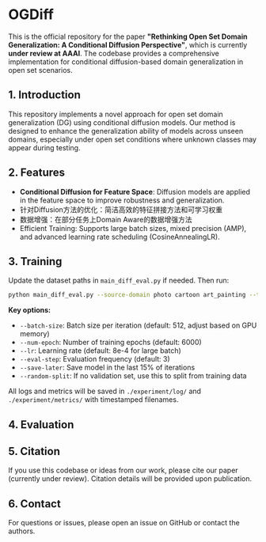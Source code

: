 # OGDiff

This is the official repository for the paper **"Rethinking Open Set Domain Generalization: A Conditional Diffusion Perspective"**, which is currently **under review at AAAI**. The codebase provides a comprehensive implementation for conditional diffusion-based domain generalization in open set scenarios.

## 1. Introduction

This repository implements a novel approach for open set domain generalization (DG) using conditional diffusion models. Our method is designed to enhance the generalization ability of models across unseen domains, especially under open set conditions where unknown classes may appear during testing.

## 2. Features
- **Conditional Diffusion for Feature Space**: Diffusion models are applied in the feature space to improve robustness and generalization.
- 针对Diffusion方法的优化：简洁高效的特征拼接方法和可学习权重
- 数据增强：在部分任务上Domain Aware的数据增强方法
- Efficient Training: Supports large batch sizes, mixed precision (AMP), and advanced learning rate scheduling (CosineAnnealingLR).


## 3. Training

Update the dataset paths in `main_diff_eval.py` if needed. Then run:
```bash
python main_diff_eval.py --source-domain photo cartoon art_painting --target-domain sketch --save-name my_exp --gpu 0
```
**Key options:**
- `--batch-size`: Batch size per iteration (default: 512, adjust based on GPU memory)
- `--num-epoch`: Number of training epochs (default: 6000)
- `--lr`: Learning rate (default: 8e-4 for large batch)
- `--eval-step`: Evaluation frequency (default: 3)
- `--save-later`: Save model in the last 15% of iterations
- `--random-split`: If no validation set, use this to split from training data

All logs and metrics will be saved in `./experiment/log/` and `./experiment/metrics/` with timestamped filenames.

## 4. Evaluation



## 5. Citation
If you use this codebase or ideas from our work, please cite our paper (currently under review). Citation details will be provided upon publication.

## 6. Contact
For questions or issues, please open an issue on GitHub or contact the authors.
